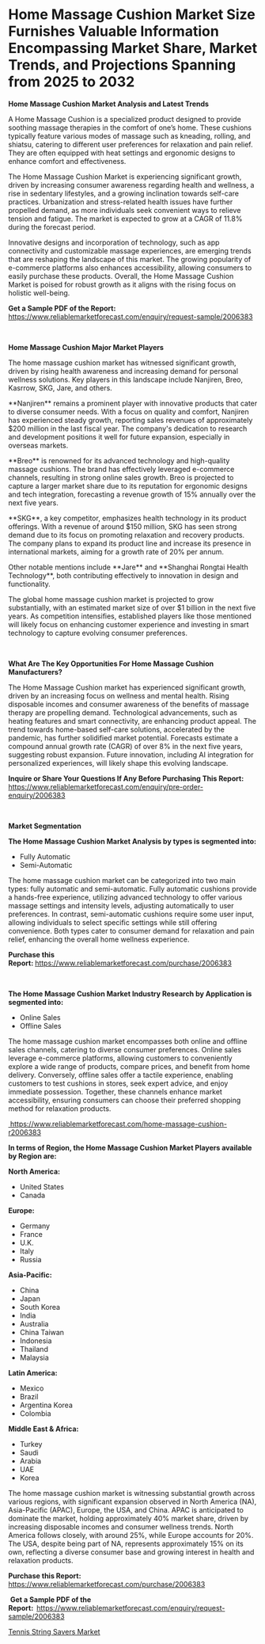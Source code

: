 <p><h1>Home Massage Cushion Market Size Furnishes Valuable Information Encompassing Market Share, Market Trends, and Projections Spanning from 2025 to 2032</h1></p><p><strong>Home Massage Cushion Market Analysis and Latest Trends</strong></p>
<p><p>A Home Massage Cushion is a specialized product designed to provide soothing massage therapies in the comfort of one’s home. These cushions typically feature various modes of massage such as kneading, rolling, and shiatsu, catering to different user preferences for relaxation and pain relief. They are often equipped with heat settings and ergonomic designs to enhance comfort and effectiveness.</p><p>The Home Massage Cushion Market is experiencing significant growth, driven by increasing consumer awareness regarding health and wellness, a rise in sedentary lifestyles, and a growing inclination towards self-care practices. Urbanization and stress-related health issues have further propelled demand, as more individuals seek convenient ways to relieve tension and fatigue. The market is expected to grow at a CAGR of 11.8% during the forecast period. </p><p>Innovative designs and incorporation of technology, such as app connectivity and customizable massage experiences, are emerging trends that are reshaping the landscape of this market. The growing popularity of e-commerce platforms also enhances accessibility, allowing consumers to easily purchase these products. Overall, the Home Massage Cushion Market is poised for robust growth as it aligns with the rising focus on holistic well-being.</p></p>
<p><strong>Get a Sample PDF of the Report:&nbsp;</strong> <a href="https://www.reliablemarketforecast.com/enquiry/request-sample/2006383?utm_campaign=2949&utm_medium=2&utm_source=Github&utm_content=ia&utm_term=05042025&utm_id=home-massage-cushion">https://www.reliablemarketforecast.com/enquiry/request-sample/2006383</a></p>
<p>&nbsp;</p>
<p><strong>Home Massage Cushion Major Market Players</strong></p>
<p><p>The home massage cushion market has witnessed significant growth, driven by rising health awareness and increasing demand for personal wellness solutions. Key players in this landscape include Nanjiren, Breo, Kasrrow, SKG, Jare, and others. </p><p>**Nanjiren** remains a prominent player with innovative products that cater to diverse consumer needs. With a focus on quality and comfort, Nanjiren has experienced steady growth, reporting sales revenues of approximately $200 million in the last fiscal year. The company's dedication to research and development positions it well for future expansion, especially in overseas markets.</p><p>**Breo** is renowned for its advanced technology and high-quality massage cushions. The brand has effectively leveraged e-commerce channels, resulting in strong online sales growth. Breo is projected to capture a larger market share due to its reputation for ergonomic designs and tech integration, forecasting a revenue growth of 15% annually over the next five years.</p><p>**SKG**, a key competitor, emphasizes health technology in its product offerings. With a revenue of around $150 million, SKG has seen strong demand due to its focus on promoting relaxation and recovery products. The company plans to expand its product line and increase its presence in international markets, aiming for a growth rate of 20% per annum.</p><p>Other notable mentions include **Jare** and **Shanghai Rongtai Health Technology**, both contributing effectively to innovation in design and functionality.</p><p>The global home massage cushion market is projected to grow substantially, with an estimated market size of over $1 billion in the next five years. As competition intensifies, established players like those mentioned will likely focus on enhancing customer experience and investing in smart technology to capture evolving consumer preferences.</p></p>
<p>&nbsp;</p>
<p><strong>What Are The Key Opportunities For Home Massage Cushion Manufacturers?</strong></p>
<p><p>The Home Massage Cushion market has experienced significant growth, driven by an increasing focus on wellness and mental health. Rising disposable incomes and consumer awareness of the benefits of massage therapy are propelling demand. Technological advancements, such as heating features and smart connectivity, are enhancing product appeal. The trend towards home-based self-care solutions, accelerated by the pandemic, has further solidified market potential. Forecasts estimate a compound annual growth rate (CAGR) of over 8% in the next five years, suggesting robust expansion. Future innovation, including AI integration for personalized experiences, will likely shape this evolving landscape.</p></p>
<p><strong>Inquire or Share Your Questions If Any Before Purchasing This Report:</strong> <a href="https://www.reliablemarketforecast.com/enquiry/pre-order-enquiry/2006383?utm_campaign=2949&utm_medium=2&utm_source=Github&utm_content=ia&utm_term=05042025&utm_id=home-massage-cushion">https://www.reliablemarketforecast.com/enquiry/pre-order-enquiry/2006383</a></p>
<p>&nbsp;</p>
<p><strong>Market Segmentation</strong></p>
<p><strong>The Home Massage Cushion Market Analysis by types is segmented into:</strong></p>
<p><ul><li>Fully Automatic</li><li>Semi-Automatic</li></ul></p>
<p><p>The home massage cushion market can be categorized into two main types: fully automatic and semi-automatic. Fully automatic cushions provide a hands-free experience, utilizing advanced technology to offer various massage settings and intensity levels, adjusting automatically to user preferences. In contrast, semi-automatic cushions require some user input, allowing individuals to select specific settings while still offering convenience. Both types cater to consumer demand for relaxation and pain relief, enhancing the overall home wellness experience.</p></p>
<p><strong>Purchase this Report:&nbsp;</strong><a href="https://www.reliablemarketforecast.com/purchase/2006383?utm_campaign=2949&utm_medium=2&utm_source=Github&utm_content=ia&utm_term=05042025&utm_id=home-massage-cushion">https://www.reliablemarketforecast.com/purchase/2006383</a></p>
<p>&nbsp;</p>
<p><strong>The Home Massage Cushion Market Industry Research by Application is segmented into:</strong></p>
<p><ul><li>Online Sales</li><li>Offline Sales</li></ul></p>
<p><p>The home massage cushion market encompasses both online and offline sales channels, catering to diverse consumer preferences. Online sales leverage e-commerce platforms, allowing customers to conveniently explore a wide range of products, compare prices, and benefit from home delivery. Conversely, offline sales offer a tactile experience, enabling customers to test cushions in stores, seek expert advice, and enjoy immediate possession. Together, these channels enhance market accessibility, ensuring consumers can choose their preferred shopping method for relaxation products.</p></p>
<p><a href="https://www.reliablemarketforecast.com/home-massage-cushion-r2006383?utm_campaign=2949&utm_medium=2&utm_source=Github&utm_content=ia&utm_term=05042025&utm_id=home-massage-cushion">&nbsp;https://www.reliablemarketforecast.com/home-massage-cushion-r2006383</a></p>
<p><strong>In terms of Region, the Home Massage Cushion Market Players available by Region are:</strong></p>
<p>
    <p> <strong> North America: </strong>
        <ul>
            <li>United States</li>
            <li>Canada</li>
        </ul>
        </p> 
    <p> <strong> Europe: </strong>
        <ul>
            <li>Germany</li>
            <li>France</li>
            <li>U.K.</li>
            <li>Italy</li>
            <li>Russia</li>
        </ul>
        </p> 
    <p> <strong> Asia-Pacific: </strong>
        <ul>
            <li>China</li>
            <li>Japan</li>
            <li>South Korea</li>
            <li>India</li>
            <li>Australia</li>
            <li>China Taiwan</li>
            <li>Indonesia</li>
            <li>Thailand</li>
            <li>Malaysia</li>
        </ul>
        </p> 
    <p> <strong> Latin America: </strong>
        <ul>
            <li>Mexico</li>
            <li>Brazil</li>
            <li>Argentina Korea</li>
            <li>Colombia</li>
        </ul>
        </p> 
    <p> <strong> Middle East & Africa: </strong>
        <ul>
            <li>Turkey</li>
            <li>Saudi</li>
            <li>Arabia</li>
            <li>UAE</li>
            <li>Korea</li>
        </ul>
    </p>
    </p>
<p><p>The home massage cushion market is witnessing substantial growth across various regions, with significant expansion observed in North America (NA), Asia-Pacific (APAC), Europe, the USA, and China. APAC is anticipated to dominate the market, holding approximately 40% market share, driven by increasing disposable incomes and consumer wellness trends. North America follows closely, with around 25%, while Europe accounts for 20%. The USA, despite being part of NA, represents approximately 15% on its own, reflecting a diverse consumer base and growing interest in health and relaxation products.</p></p>
<p><strong>Purchase this Report: </strong><a href="https://www.reliablemarketforecast.com/purchase/2006383?utm_campaign=2949&utm_medium=2&utm_source=Github&utm_content=ia&utm_term=05042025&utm_id=home-massage-cushion">https://www.reliablemarketforecast.com/purchase/2006383</a></p>
<p>&nbsp;<strong>Get a Sample PDF of the Report:&nbsp;&nbsp;</strong><a href="https://www.reliablemarketforecast.com/enquiry/request-sample/2006383?utm_campaign=2949&utm_medium=2&utm_source=Github&utm_content=ia&utm_term=05042025&utm_id=home-massage-cushion">https://www.reliablemarketforecast.com/enquiry/request-sample/2006383</a></p>
<p><strong></strong></p>
<p><p><a href="https://github.com/tumacaakesha78/Market-Research-Report-List-1/blob/main/tennis-string-savers-market.md?utm_campaign=2949&utm_medium=2&utm_source=Github&utm_content=ia&utm_term=05042025&utm_id=home-massage-cushion">Tennis String Savers Market</a></p></p>